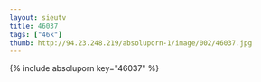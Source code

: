 ```yaml
--- 
layout: sieutv
title: 46037
tags: ["46k"]
thumb: http://94.23.248.219/absoluporn-1/image/002/46037.jpg
---
```

{% include absoluporn key="46037" %} 
